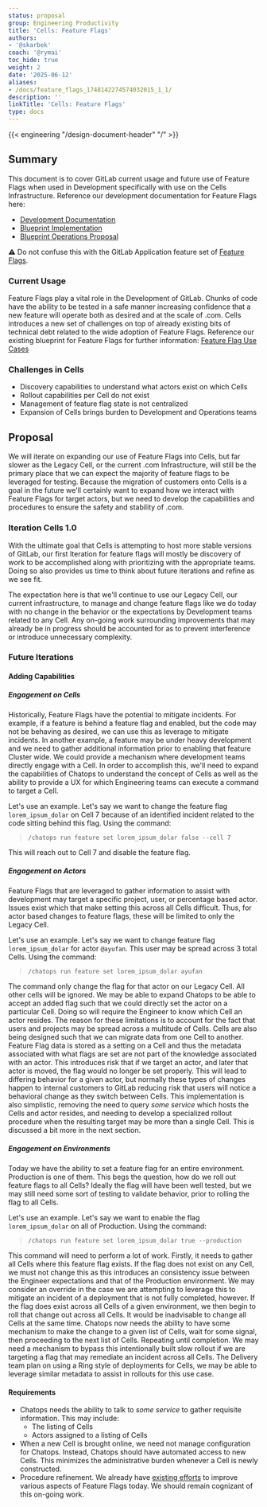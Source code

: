 ```yaml
---
status: proposal
group: Engineering Productivity
title: 'Cells: Feature Flags'
authors:
- '@skarbek'
coach: '@rymai'
toc_hide: true
weight: 2
date: '2025-06-12'
aliases:
- /docs/feature_flags_1748142274574032015_1_1/
description: ''
linkTitle: 'Cells: Feature Flags'
type: docs
---
```


{{< engineering "/design-document-header" "/" >}}

## Summary

This document is to cover GitLab current usage and future use of Feature Flags when used in Development specifically with use on the Cells Infrastructure. Reference our development documentation for Feature Flags here:

- [Development Documentation](https://docs.gitlab.com/ee/development/feature_flags/index.html)
- [Blueprint Implementation](../feature_flags_development/)
- [Blueprint Operations Proposal](/handbook/product-development/product-development-flow/feature-flag-lifecycle/)

:warning: Do not confuse this with the GitLab Application feature set of [Feature Flags](https://docs.gitlab.com/ee/operations/feature_flags.html).

### Current Usage

Feature Flags play a vital role in the Development of GitLab. Chunks of code have the ability to be tested in a safe manner increasing confidence that a new feature will operate both as desired and at the scale of .com. Cells introduces a new set of challenges on top of already existing bits of technical debt related to the wide adoption of Feature Flags. Reference our existing blueprint for Feature Flags for further information: [Feature Flag Use Cases](/handbook/product-development/product-development-flow/feature-flag-lifecycle/)

### Challenges in Cells

- Discovery capabilities to understand what actors exist on which Cells
- Rollout capabilities per Cell do not exist
- Management of feature flag state is not centralized
- Expansion of Cells brings burden to Development and Operations teams

## Proposal

We will iterate on expanding our use of Feature Flags into Cells, but far slower as the Legacy Cell, or the current .com Infrastructure, will still be the primary place that we can expect the majority of feature flags to be leveraged for testing. Because the migration of customers onto Cells is a goal in the future we'll certainly want to expand how we interact with Feature Flags for target actors, but we need to develop the capabilities and procedures to ensure the safety and stability of .com.

### Iteration Cells 1.0

With the ultimate goal that Cells is attempting to host more stable versions of GitLab, our first Iteration for feature flags will mostly be discovery of work to be accomplished along with prioritizing with the appropriate teams. Doing so also provides us time to think about future iterations and refine as we see fit.

The expectation here is that we'll continue to use our Legacy Cell, our current infrastructure, to manage and change feature flags like we do today with no change in the behavior or the expectations by Development teams related to any Cell. Any on-going work surrounding improvements that may already be in progress should be accounted for as to prevent interference or introduce unnecessary complexity.

### Future Iterations

#### Adding Capabilities

##### Engagement on Cells

Historically, Feature Flags have the potential to mitigate incidents. For example, if a feature is behind a feature flag and enabled, but the code may not be behaving as desired, we can use this as leverage to mitigate incidents. In another example, a feature may be under heavy development and we need to gather additional information prior to enabling that feature Cluster wide. We could provide a mechanism where development teams directly engage with a Cell. In order to accomplish this, we'll need to expand the capabilities of Chatops to understand the concept of Cells as well as the ability to provide a UX for which Engineering teams can execute a command to target a Cell.

Let's use an example. Let's say we want to change the feature flag `lorem_ipsum_dolar` on Cell 7 because of an identified incident related to the code sitting behind this flag. Using the command:

> `/chatops run feature set lorem_ipsum_dolar false --cell 7`

This will reach out to Cell 7 and disable the feature flag.

##### Engagement on Actors

Feature Flags that are leveraged to gather information to assist with development may target a specific project, user, or percentage based actor. Issues exist which that make setting this across all Cells difficult. Thus, for actor based changes to feature flags, these will be limited to only the Legacy Cell.

Let's use an example. Let's say we want to change feature flag `lorem_ipsum_dolar` for actor `@ayufan`. This user may be spread across 3 total Cells. Using the command:

> `/chatops run feature set lorem_ipsum_dolar ayufan`

The command only change the flag for that actor on our Legacy Cell. All other
cells will be ignored. We may be able to expand Chatops to be able to accept an
added flag such that we could directly set the actor on a particular Cell. Doing
so will require the Engineer to know which Cell an actor resides. The reason for
these limitations is to account for the fact that users and projects may be spread
across a multitude of Cells. Cells are also being designed such that we can migrate
data from one Cell to another. Feature Flag data is stored as a setting on a Cell
and thus the metadata associated with what flags are set are not part of the
knowledge associated with an actor. This introduces risk that if we target an
actor, and later that actor is moved, the flag would no longer be set properly.
This will lead to differing behavior for a given actor, but normally these types
of changes happen to internal customers to GitLab reducing risk that users will
notice a behavioral change as they switch between Cells. This implementation is
also simplistic, removing the need to query _some service_ which hosts the Cells
and actor resides, and needing to develop a specialized rollout procedure when
the resulting target may be more than a single Cell. This is discussed a bit more
in the next section.

##### Engagement on Environments

Today we have the ability to set a feature flag for an entire environment. Production is one of them. This begs the question, how do we roll out feature flags to all Cells? Ideally the flag will have been well tested, but we may still need some sort of testing to validate behavior, prior to rolling the flag to all Cells.

Let's use an example. Let's say we want to enable the flag `lorem_ipsum_dolar` on all of Production. Using the command:

> `/chatops run feature set lorem_ipsum_dolar true --production`

This command will need to perform a lot of work. Firstly, it needs to gather all
Cells where this feature flag exists. If the flag does not exist on any Cell, we
must not change this as this introduces an consistency issue between the Engineer
expectations and that of the Production environment. We may consider an override
in the case we are attempting to leverage this to mitigate an incident of a
deployment that is not fully completed, however. If the flag does exist across
all Cells of a given environment, we then begin to roll that change out across
all Cells. It would be inadvisable to change all Cells at the same time. Chatops
now needs the ability to have some mechanism to make the change to a given list
of Cells, wait for some signal, then proceeding to the next list of Cells. Repeating
until completion. We may need a mechanism to bypass this intentionally built slow
rollout if we are targeting a flag that may remediate an incident across all Cells.
The Delivery team plan on using a Ring style of deployments for Cells, we may be
able to leverage similar metadata to assist in rollouts for this use case.

#### Requirements

- Chatops needs the ability to talk to _some service_ to gather requisite information. This may include:
  - The listing of Cells
  - Actors assigned to a listing of Cells
- When a new Cell is brought online, we need not manage configuration for Chatops. Instead, Chatops should have automated access to new Cells. This minimizes the administrative burden whenever a Cell is newly constructed.
- Procedure refinement. We already have [existing efforts](https://gitlab.com/groups/gitlab-org/-/epics/5324) to improve various aspects of Feature Flags today. We should remain cognizant of this on-going work.
